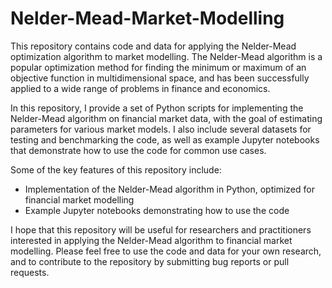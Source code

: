 # Nelder-Mead-Market-Modelling

This repository contains code and data for applying the Nelder-Mead optimization algorithm to market modelling. The Nelder-Mead algorithm is a popular optimization method for finding the minimum or maximum of an objective function in multidimensional space, and has been successfully applied to a wide range of problems in finance and economics.

In this repository, I provide a set of Python scripts for implementing the Nelder-Mead algorithm on financial market data, with the goal of estimating parameters for various market models. I also include several datasets for testing and benchmarking the code, as well as example Jupyter notebooks that demonstrate how to use the code for common use cases.

Some of the key features of this repository include:

- Implementation of the Nelder-Mead algorithm in Python, optimized for financial market modelling
- Example Jupyter notebooks demonstrating how to use the code

I hope that this repository will be useful for researchers and practitioners interested in applying the Nelder-Mead algorithm to financial market modelling. Please feel free to use the code and data for your own research, and to contribute to the repository by submitting bug reports or pull requests.
